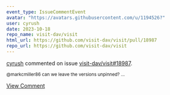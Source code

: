 ```yaml
---
event_type: IssueCommentEvent
avatar: "https://avatars.githubusercontent.com/u/1194526?"
user: cyrush
date: 2023-10-18
repo_name: visit-dav/visit
html_url: https://github.com/visit-dav/visit/pull/18987
repo_url: https://github.com/visit-dav/visit
---
```


<a href='https://github.com/cyrush' target='_blank'>cyrush</a> commented on issue <a href='https://github.com/visit-dav/visit/pull/18987' target='_blank'>visit-dav/visit#18987</a>.

<small>@markcmiller86 can we leave the versions unpinned?...</small>

<a href='https://github.com/visit-dav/visit/pull/18987' target='_blank'>View Comment</a>